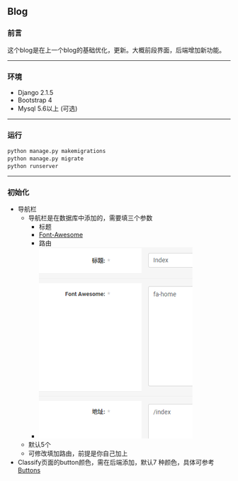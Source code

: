 ## Blog

### 前言

这个blog是在上一个blog的基础优化，更新。大概前段界面，后端增加新功能。

---

### 环境

- Django 2.1.5
- Bootstrap 4
- Mysql 5.6以上 (可选)

---

### 运行

```python
python manage.py makemigrations
python manage.py migrate
python runserver
```

---

### 初始化

- 导航栏
  - 导航栏是在数据库中添加的，需要填三个参数
    - 标题
    - [Font-Awesome](https://fontawesome.com/icons)
    - 路由
    - ![1568311329003](\md_img\1568311329003.png)
  - 默认5个
  - 可修改填加路由，前提是你自己加上
- Classify页面的button颜色，需在后端添加，默认7 种颜色，具体可参考[Buttons](https://www.bootcss.com/p/buttons/)

